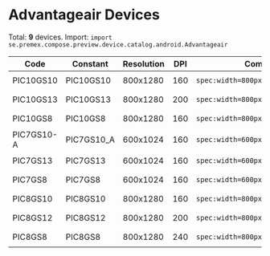# Advantageair Devices

Total: **9** devices. Import: `import se.premex.compose.preview.device.catalog.android.Advantageair`

| Code | Constant | Resolution | DPI | Compose Spec | Preview Usage |
|------|----------|------------|-----|-------------|---------------|
| PIC10GS10 | PIC10GS10 | 800x1280 | 160 | `spec:width=800px,height=1280px,dpi=160` | `@Preview(device = Advantageair.PIC10GS10)` |
| PIC10GS13 | PIC10GS13 | 800x1280 | 200 | `spec:width=800px,height=1280px,dpi=200` | `@Preview(device = Advantageair.PIC10GS13)` |
| PIC10GS8 | PIC10GS8 | 800x1280 | 160 | `spec:width=800px,height=1280px,dpi=160` | `@Preview(device = Advantageair.PIC10GS8)` |
| PIC7GS10-A | PIC7GS10_A | 600x1024 | 160 | `spec:width=600px,height=1024px,dpi=160` | `@Preview(device = Advantageair.PIC7GS10_A)` |
| PIC7GS13 | PIC7GS13 | 600x1024 | 160 | `spec:width=600px,height=1024px,dpi=160` | `@Preview(device = Advantageair.PIC7GS13)` |
| PIC7GS8 | PIC7GS8 | 600x1024 | 160 | `spec:width=600px,height=1024px,dpi=160` | `@Preview(device = Advantageair.PIC7GS8)` |
| PIC8GS10 | PIC8GS10 | 800x1280 | 160 | `spec:width=800px,height=1280px,dpi=160` | `@Preview(device = Advantageair.PIC8GS10)` |
| PIC8GS12 | PIC8GS12 | 800x1280 | 200 | `spec:width=800px,height=1280px,dpi=200` | `@Preview(device = Advantageair.PIC8GS12)` |
| PIC8GS8 | PIC8GS8 | 800x1280 | 240 | `spec:width=800px,height=1280px,dpi=240` | `@Preview(device = Advantageair.PIC8GS8)` |

<!-- Generated automatically. Do not edit manually. -->
